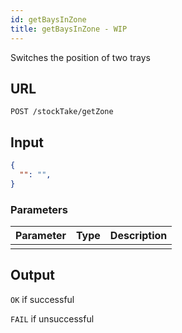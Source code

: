 ```yaml
---
id: getBaysInZone
title: getBaysInZone - WIP
---
```


Switches the position of two trays
## URL
```http request
POST /stockTake/getZone
```

## Input
```json
{
  "": "",
}
```

### Parameters
| Parameter | Type | Description |
| --------- | :--: | :---------: |
||||

## Output
`OK` if successful

`FAIL` if unsuccessful
